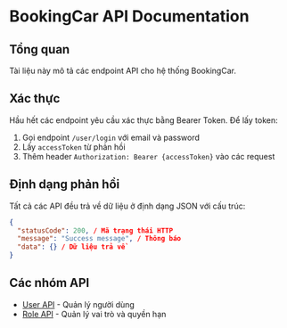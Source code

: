 # BookingCar API Documentation

## Tổng quan

Tài liệu này mô tả các endpoint API cho hệ thống BookingCar.

## Xác thực

Hầu hết các endpoint yêu cầu xác thực bằng Bearer Token. Để lấy token:

1. Gọi endpoint `/user/login` với email và password
2. Lấy `accessToken` từ phản hồi
3. Thêm header `Authorization: Bearer {accessToken}` vào các request

## Định dạng phản hồi

Tất cả các API đều trả về dữ liệu ở định dạng JSON với cấu trúc:

```json
{
  "statusCode": 200, / Mã trạng thái HTTP
  "message": "Success message", / Thông báo
  "data": {} / Dữ liệu trả về
}
```

## Các nhóm API

- [User API](./endpoints/user.md) - Quản lý người dùng
- [Role API](./endpoints/user-role.md) - Quản lý vai trò và quyền hạn
